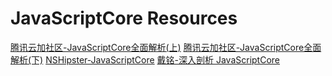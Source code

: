 # JavaScriptCore Resources

[腾讯云加社区-JavaScriptCore全面解析(上)](https://juejin.im/post/6844903765582053384)
[腾讯云加社区-JavaScriptCore全面解析(下)](https://cloud.tencent.com/developer/article/1004876)
[NSHipster-Java​Script​Core](https://nshipster.cn/javascriptcore/)
[戴铭-深入剖析 JavaScriptCore](https://www.jianshu.com/p/e220e1f34a0b)

